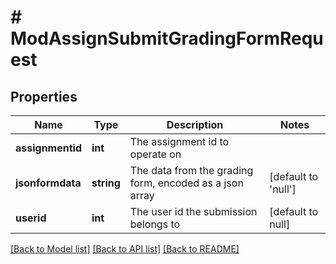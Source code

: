 # # ModAssignSubmitGradingFormRequest

## Properties

Name | Type | Description | Notes
------------ | ------------- | ------------- | -------------
**assignmentid** | **int** | The assignment id to operate on |
**jsonformdata** | **string** | The data from the grading form, encoded as a json array | [default to 'null']
**userid** | **int** | The user id the submission belongs to | [default to null]

[[Back to Model list]](../../README.md#models) [[Back to API list]](../../README.md#endpoints) [[Back to README]](../../README.md)
